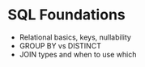 # SQL Foundations

- Relational basics, keys, nullability
- GROUP BY vs DISTINCT
- JOIN types and when to use which
